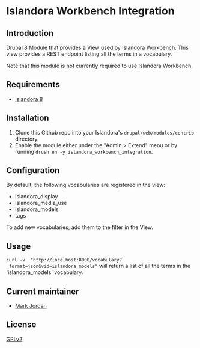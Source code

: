 # Islandora Workbench Integration

## Introduction

Drupal 8 Module that provides a View used by [Islandora Workbench](https://github.com/mjordan/islandora_workbench). This view provides a REST endpoint listing all the terms in a vocabulary.

Note that this module is not currently required to use Islandora Workbench.

## Requirements

* [Islandora 8](https://github.com/Islandora-CLAW/islandora)

## Installation

1. Clone this Github repo into your Islandora's `drupal/web/modules/contrib` directory.
1. Enable the module either under the "Admin > Extend" menu or by running `drush en -y islandora_workbench_integration`.

## Configuration

By default, the following vocabularies are registered in the view:

* islandora_display
* islandora_media_use
* islandora_models
* tags

To add new vocabularies, add them to the filter in the View.

## Usage

`curl -v  "http://localhost:8000/vocabulary?_format=json&vid=islandora_models"` will return a list of all the terms in the 'islandora_models' vocabulary.

## Current maintainer

* [Mark Jordan](https://github.com/mjordan)

## License

[GPLv2](http://www.gnu.org/licenses/gpl-2.0.txt)
